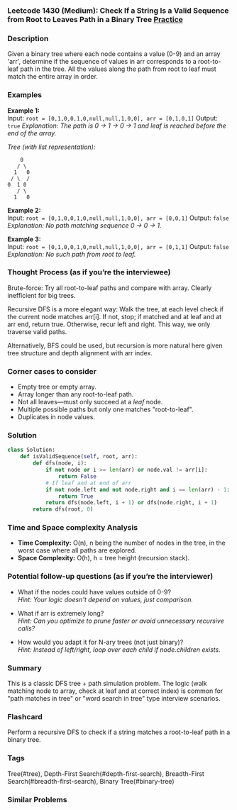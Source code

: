 ### Leetcode 1430 (Medium): Check If a String Is a Valid Sequence from Root to Leaves Path in a Binary Tree [Practice](https://leetcode.com/problems/check-if-a-string-is-a-valid-sequence-from-root-to-leaves-path-in-a-binary-tree)

### Description  
Given a binary tree where each node contains a value (0-9) and an array 'arr', determine if the sequence of values in arr corresponds to a root-to-leaf path in the tree. All the values along the path from root to leaf must match the entire array in order.

### Examples  
**Example 1:**  
Input: `root = [0,1,0,0,1,0,null,null,1,0,0], arr = [0,1,0,1]`
Output: `true`
*Explanation: The path is 0 → 1 → 0 → 1 and leaf is reached before the end of the array.*

*Tree (with list representation):*
```
    0
   / \
  1   0
 / \  /
0  1 0
   / \ 
  1   0
```

**Example 2:**  
Input: `root = [0,1,0,0,1,0,null,null,1,0,0], arr = [0,0,1]`
Output: `false`
*Explanation: No path matching sequence 0 → 0 → 1.*

**Example 3:**  
Input: `root = [0,1,0,0,1,0,null,null,1,0,0], arr = [0,1,1]`
Output: `false`
*Explanation: No such path from root to leaf.*

### Thought Process (as if you’re the interviewee)  
Brute-force: Try all root-to-leaf paths and compare with array. Clearly inefficient for big trees.

Recursive DFS is a more elegant way: Walk the tree, at each level check if the current node matches arr[i]. If not, stop; if matched and at leaf and at arr end, return true. Otherwise, recur left and right. This way, we only traverse valid paths.

Alternatively, BFS could be used, but recursion is more natural here given tree structure and depth alignment with arr index.

### Corner cases to consider  
- Empty tree or empty array.
- Array longer than any root-to-leaf path.
- Not all leaves—must only succeed at a *leaf* node.
- Multiple possible paths but only one matches "root-to-leaf".
- Duplicates in node values.

### Solution

```python
class Solution:
    def isValidSequence(self, root, arr):
        def dfs(node, i):
            if not node or i >= len(arr) or node.val != arr[i]:
                return False
            # If leaf and at end of arr
            if not node.left and not node.right and i == len(arr) - 1:
                return True
            return dfs(node.left, i + 1) or dfs(node.right, i + 1)
        return dfs(root, 0)
```

### Time and Space complexity Analysis  
- **Time Complexity:** O(n), n being the number of nodes in the tree, in the worst case where all paths are explored.
- **Space Complexity:** O(h), h = tree height (recursion stack).

### Potential follow-up questions (as if you’re the interviewer)  
- What if the nodes could have values outside of 0-9?  
  *Hint: Your logic doesn't depend on values, just comparison.*

- What if arr is extremely long?  
  *Hint: Can you optimize to prune faster or avoid unnecessary recursive calls?*

- How would you adapt it for N-ary trees (not just binary)?  
  *Hint: Instead of left/right, loop over each child if node.children exists.*

### Summary
This is a classic DFS tree + path simulation problem. The logic (walk matching node to array, check at leaf and at correct index) is common for "path matches in tree" or "word search in tree" type interview scenarios.


### Flashcard
Perform a recursive DFS to check if a string matches a root-to-leaf path in a binary tree.

### Tags
Tree(#tree), Depth-First Search(#depth-first-search), Breadth-First Search(#breadth-first-search), Binary Tree(#binary-tree)

### Similar Problems
